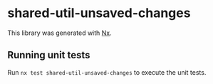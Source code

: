 # shared-util-unsaved-changes

This library was generated with [Nx](https://nx.dev).

## Running unit tests

Run `nx test shared-util-unsaved-changes` to execute the unit tests.
